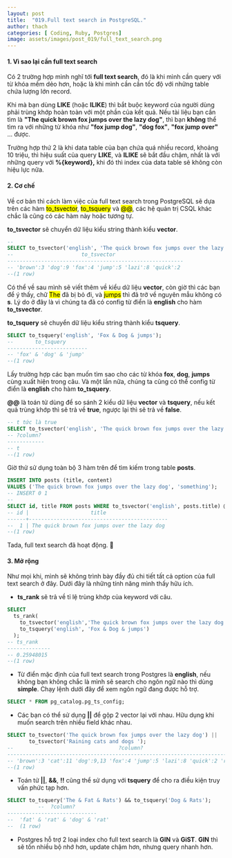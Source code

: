 ```yaml
---
layout: post
title:  "019.Full text search in PostgreSQL."
author: thach
categories: [ Coding, Ruby, Postgres]
image: assets/images/post_019/full_text_search.png
---
```

#### 1. Vì sao lại cần full text search
Có 2 trường hợp mình nghĩ tới **full text search**, đó là khi mình cần query với từ khóa mềm dẻo hơn, hoặc là khi mình cần cần tốc độ với những table chứa lượng lớn record.

Khi mà bạn dùng **LIKE** (hoặc **ILIKE**) thì bắt buộc keyword của người dùng phải trùng khớp hoàn toàn với một phần của kết quả. Nếu tài liệu bạn cần tìm là **"The quick brown fox jumps over the lazy dog"**, thì bạn **không** thể tìm ra với những từ khóa như **"fox jump dog"**, **"dog fox"**, **"fox jump over"** ... được.

Trường hợp thứ 2 là khi data table của bạn chứa quá nhiều record, khoảng 10 triệu, thì hiệu suất của query **LIKE**, và **ILIKE** sẽ bắt đầu chậm, nhất là với những query với **%{keyword},** khi đó thì index của data table sẽ không còn hiệu lực nữa.

#### 2. Cơ chế
Về cơ bản thì cách làm việc của full text search trong PostgreSQL sẽ dựa trên các hàm <mark>to_tsvector</mark>, <mark>to_tsquery</mark> và <mark>@@</mark>, các hệ quản trị CSQL khác chắc là cũng có các hàm này hoặc tương tự.

**to_tsvector** sẽ chuyển dữ liệu kiểu string thành kiểu **vector**.

```sql
--
SELECT to_tsvector('english', 'The quick brown fox jumps over the lazy dog');
--                      to_tsvector
---------------------------------------------------------
-- 'brown':3 'dog':9 'fox':4 'jump':5 'lazi':8 'quick':2
--(1 row)
```
Có thể về sau mình sẽ viết thêm về kiểu dữ liệu **vector**, còn giờ thì các bạn để ý thấy, chữ <mark>The</mark> đã bị bỏ đi, và <mark>jumps</mark> thì đã trở về nguyên mẫu không có **s**. Lý do ở đây là vì chúng ta đã có config từ điển là **english** cho hàm **to_tsvector**.

**to_tsquery** sẽ chuyển dữ liệu kiểu string thành kiểu **tsquery**.
```sql
SELECT to_tsquery('english', 'Fox & Dog & jumps');
--       to_tsquery
--------------------------
-- 'fox' & 'dog' & 'jump'
--(1 row)
```
Lấy trường hợp các bạn muốn tìm sao cho các từ khóa **fox**, **dog**, **jumps** cùng xuất hiện trong câu. Và một lần nữa, chúng ta cũng có thể config từ điển là **english** cho hàm **to_tsquery**.

**@@** là toán tử dùng để so sánh 2 kiểu dữ liệu **vector** và **tsquery**, nếu kết quả trùng khớp thì sẽ trả về **true**, ngược lại thì sẽ trả về **false**.

```sql
-- t tức là true
SELECT to_tsvector('english', 'The quick brown fox jumps over the lazy dog') @@ to_tsquery('english', 'Fox & Dog & jumps');
-- ?column?
------------
-- t
--(1 row)
```
Giờ thử sử dụng toàn bộ 3 hàm trên để tìm kiếm trong table **posts**.

```sql
INSERT INTO posts (title, content)
VALUES ('The quick brown fox jumps over the lazy dog', 'something');
-- INSERT 0 1
--
SELECT id, title FROM posts WHERE to_tsvector('english', posts.title) @@ to_tsquery('english', 'Fox & Dog & jumps');
-- id |                    title
------+---------------------------------------------
--  1 | The quick brown fox jumps over the lazy dog
--(1 row)
```
Tada, full text search đã hoạt động. 	:clap:

#### 3. Mở rộng
Như mọi khi, mình sẽ không trình bày đầy đủ chi tiết tất cả option của full text search ở đây. Dưới đây là những tính năng mình thấy hữu ích.

- **ts_rank** sẽ trả về tỉ lệ trùng khớp của keyword với câu.
```sql
SELECT
  ts_rank(
    to_tsvector('english','The quick brown fox jumps over the lazy dog'),
    to_tsquery('english', 'Fox & Dog & jumps')
  );
-- ts_rank
--------------
-- 0.25948015
--(1 row)
```

- Từ điển mặc định của full text search trong Postgres là **english**, nếu không bạn không chắc là mình sẽ search cho ngôn ngữ nào thì dùng **simple**. Chạy lệnh dưới đây để xem ngôn ngữ đang được hỗ trợ.
```sql
SELECT * FROM pg_catalog.pg_ts_config;
```

- Các bạn có thể sử dụng **||** để gộp 2 vector lại với nhau. Hữu dụng khi muốn search trên nhiều field khác nhau.
```sql
SELECT to_tsvector('The quick brown fox jumps over the lazy dog') ||
       to_tsvector('Raining cats and dogs ');
--                                  ?column?
-------------------------------------------------------------------------------
-- 'brown':3 'cat':11 'dog':9,13 'fox':4 'jump':5 'lazi':8 'quick':2 'rain':10
--(1 row)
```
- Toán tử **||**, **&&**, **!!** cũng thể sử dụng với **tsquery** để cho ra điều kiện truy vấn phức tạp hơn.
```sql
SELECT to_tsquery('The & Fat & Rats') && to_tsquery('Dog & Rats');
          --  ?column?
-----------------------------
--  'fat' & 'rat' & 'dog' & 'rat'
--  (1 row)
```
- Postgres hỗ trợ 2 loại index cho full text search là **GIN** và **GiST**. **GIN** thì sẽ tốn nhiều bộ nhớ hơn, update chậm hơn, nhưng query nhanh hơn.
